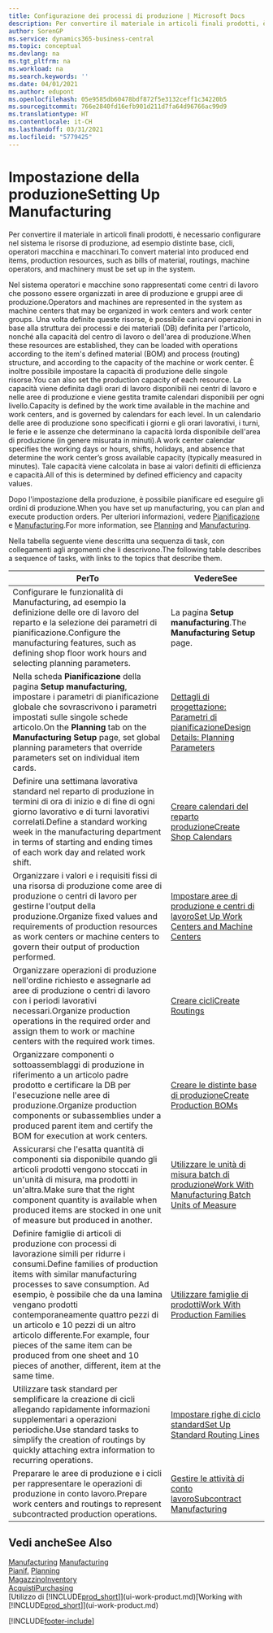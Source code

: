 ```yaml
---
title: Configurazione dei processi di produzione | Microsoft Docs
description: Per convertire il materiale in articoli finali prodotti, è necessario configurare nel sistema le risorse di produzione, ad esempio distinte base, cicli, operatori macchina e macchinari.
author: SorenGP
ms.service: dynamics365-business-central
ms.topic: conceptual
ms.devlang: na
ms.tgt_pltfrm: na
ms.workload: na
ms.search.keywords: ''
ms.date: 04/01/2021
ms.author: edupont
ms.openlocfilehash: 05e9585db60478bdf872f5e3132ceff1c34220b5
ms.sourcegitcommit: 766e2840fd16efb901d211d7fa64d96766ac99d9
ms.translationtype: HT
ms.contentlocale: it-CH
ms.lasthandoff: 03/31/2021
ms.locfileid: "5779425"
---
```

# <a name="setting-up-manufacturing"></a><span data-ttu-id="32293-103">Impostazione della produzione</span><span class="sxs-lookup"><span data-stu-id="32293-103">Setting Up Manufacturing</span></span>
<span data-ttu-id="32293-104">Per convertire il materiale in articoli finali prodotti, è necessario configurare nel sistema le risorse di produzione, ad esempio distinte base, cicli, operatori macchina e macchinari.</span><span class="sxs-lookup"><span data-stu-id="32293-104">To convert material into produced end items, production resources, such as bills of material, routings, machine operators, and machinery must be set up in the system.</span></span>

<span data-ttu-id="32293-105">Nel sistema operatori e macchine sono rappresentati come centri di lavoro che possono essere organizzati in aree di produzione e gruppi aree di produzione.</span><span class="sxs-lookup"><span data-stu-id="32293-105">Operators and machines are represented in the system as machine centers that may be organized in work centers and work center groups.</span></span> <span data-ttu-id="32293-106">Una volta definite queste risorse, è possibile caricarvi operazioni in base alla struttura dei processi e dei materiali (DB) definita per l'articolo, nonché alla capacità del centro di lavoro o dell'area di produzione.</span><span class="sxs-lookup"><span data-stu-id="32293-106">When these resources are established, they can be loaded with operations according to the item's defined material (BOM) and process (routing) structure, and according to the capacity of the machine or work center.</span></span> <span data-ttu-id="32293-107">È inoltre possibile impostare la capacità di produzione delle singole risorse.</span><span class="sxs-lookup"><span data-stu-id="32293-107">You can also set the production capacity of each resource.</span></span> <span data-ttu-id="32293-108">La capacità viene definita dagli orari di lavoro disponibili nei centri di lavoro e nelle aree di produzione e viene gestita tramite calendari disponibili per ogni livello.</span><span class="sxs-lookup"><span data-stu-id="32293-108">Capacity is defined by the work time available in the machine and work centers, and is governed by calendars for each level.</span></span> <span data-ttu-id="32293-109">In un calendario delle aree di produzione sono specificati i giorni e gli orari lavorativi, i turni, le ferie e le assenze che determinano la capacità lorda disponibile dell'area di produzione (in genere misurata in minuti).</span><span class="sxs-lookup"><span data-stu-id="32293-109">A work center calendar specifies the working days or hours, shifts, holidays, and absence that determine the work center’s gross available capacity (typically measured in minutes).</span></span> <span data-ttu-id="32293-110">Tale capacità viene calcolata in base ai valori definiti di efficienza e capacità.</span><span class="sxs-lookup"><span data-stu-id="32293-110">All of this is determined by defined efficiency and capacity values.</span></span>  

<span data-ttu-id="32293-111">Dopo l'impostazione della produzione, è possibile pianificare ed eseguire gli ordini di produzione.</span><span class="sxs-lookup"><span data-stu-id="32293-111">When you have set up manufacturing, you can plan and execute production orders.</span></span> <span data-ttu-id="32293-112">Per ulteriori informazioni, vedere [Pianificazione](production-planning.md) e [Manufacturing](production-manage-manufacturing.md).</span><span class="sxs-lookup"><span data-stu-id="32293-112">For more information, see [Planning](production-planning.md) and [Manufacturing](production-manage-manufacturing.md).</span></span>  



 <span data-ttu-id="32293-113">Nella tabella seguente viene descritta una sequenza di task, con collegamenti agli argomenti che li descrivono.</span><span class="sxs-lookup"><span data-stu-id="32293-113">The following table describes a sequence of tasks, with links to the topics that describe them.</span></span>   

|<span data-ttu-id="32293-114">**Per**</span><span class="sxs-lookup"><span data-stu-id="32293-114">**To**</span></span>|<span data-ttu-id="32293-115">**Vedere**</span><span class="sxs-lookup"><span data-stu-id="32293-115">**See**</span></span>|  
|------------|-------------|  
|<span data-ttu-id="32293-116">Configurare le funzionalità di Manufacturing, ad esempio la definizione delle ore di lavoro del reparto e la selezione dei parametri di pianificazione.</span><span class="sxs-lookup"><span data-stu-id="32293-116">Configure the manufacturing features, such as defining shop floor work hours and selecting planning parameters.</span></span>|<span data-ttu-id="32293-117">La pagina **Setup manufacturing**.</span><span class="sxs-lookup"><span data-stu-id="32293-117">The **Manufacturing Setup** page.</span></span>|
|<span data-ttu-id="32293-118">Nella scheda **Pianificazione** della pagina **Setup manufacturing**, impostare i parametri di pianificazione globale che sovrascrivono i parametri impostati sulle singole schede articolo.</span><span class="sxs-lookup"><span data-stu-id="32293-118">On the **Planning** tab on the **Manufacturing Setup** page, set global planning parameters that override parameters set on individual item cards.</span></span>|[<span data-ttu-id="32293-119">Dettagli di progettazione: Parametri di pianificazione</span><span class="sxs-lookup"><span data-stu-id="32293-119">Design Details: Planning Parameters</span></span>](design-details-planning-parameters.md)|
|<span data-ttu-id="32293-120">Definire una settimana lavorativa standard nel reparto di produzione in termini di ora di inizio e di fine di ogni giorno lavorativo e di turni lavorativi correlati.</span><span class="sxs-lookup"><span data-stu-id="32293-120">Define a standard working week in the manufacturing department in terms of starting and ending times of each work day and related work shift.</span></span>|[<span data-ttu-id="32293-121">Creare calendari del reparto produzione</span><span class="sxs-lookup"><span data-stu-id="32293-121">Create Shop Calendars</span></span>](production-how-to-create-work-center-calendars.md)|  
|<span data-ttu-id="32293-122">Organizzare i valori e i requisiti fissi di una risorsa di produzione come aree di produzione o centri di lavoro per gestirne l'output della produzione.</span><span class="sxs-lookup"><span data-stu-id="32293-122">Organize fixed values and requirements of production resources as work centers or machine centers to govern their output of production performed.</span></span>|[<span data-ttu-id="32293-123">Impostare aree di produzione e centri di lavoro</span><span class="sxs-lookup"><span data-stu-id="32293-123">Set Up Work Centers and Machine Centers</span></span>](production-how-to-set-up-work-and-machine-centers.md)|
|<span data-ttu-id="32293-124">Organizzare operazioni di produzione nell'ordine richiesto e assegnarle ad aree di produzione o centri di lavoro con i periodi lavorativi necessari.</span><span class="sxs-lookup"><span data-stu-id="32293-124">Organize production operations in the required order and assign them to work or machine centers with the required work times.</span></span>|[<span data-ttu-id="32293-125">Creare cicli</span><span class="sxs-lookup"><span data-stu-id="32293-125">Create Routings</span></span>](production-how-to-create-routings.md)|
|<span data-ttu-id="32293-126">Organizzare componenti o sottoassemblaggi di produzione in riferimento a un articolo padre prodotto e certificare la DB per l'esecuzione nelle aree di produzione.</span><span class="sxs-lookup"><span data-stu-id="32293-126">Organize production components or subassemblies under a produced parent item and certify the BOM for execution at work centers.</span></span>|[<span data-ttu-id="32293-127">Creare le distinte base di produzione</span><span class="sxs-lookup"><span data-stu-id="32293-127">Create Production BOMs</span></span>](production-how-to-create-production-boms.md)|
|<span data-ttu-id="32293-128">Assicurarsi che l'esatta quantità di componenti sia disponibile quando gli articoli prodotti vengono stoccati in un'unità di misura, ma prodotti in un'altra.</span><span class="sxs-lookup"><span data-stu-id="32293-128">Make sure that the right component quantity is available when produced items are stocked in one unit of measure but produced in another.</span></span>|[<span data-ttu-id="32293-129">Utilizzare le unità di misura batch di produzione</span><span class="sxs-lookup"><span data-stu-id="32293-129">Work With Manufacturing Batch Units of Measure</span></span>](production-how-to-use-the-manufacturing-batch-unit-of-measure.md)|  
|<span data-ttu-id="32293-130">Definire famiglie di articoli di produzione con processi di lavorazione simili per ridurre i consumi.</span><span class="sxs-lookup"><span data-stu-id="32293-130">Define families of production items with similar manufacturing processes to save consumption.</span></span> <span data-ttu-id="32293-131">Ad esempio, è possibile che da una lamina vengano prodotti contemporaneamente quattro pezzi di un articolo e 10 pezzi di un altro articolo differente.</span><span class="sxs-lookup"><span data-stu-id="32293-131">For example, four pieces of the same item can be produced from one sheet and 10 pieces of another, different, item at the same time.</span></span>|[<span data-ttu-id="32293-132">Utilizzare famiglie di prodotti</span><span class="sxs-lookup"><span data-stu-id="32293-132">Work With Production Families</span></span>](production-how-work-family.md)|
|<span data-ttu-id="32293-133">Utilizzare task standard per semplificare la creazione di cicli allegando rapidamente informazioni supplementari a operazioni periodiche.</span><span class="sxs-lookup"><span data-stu-id="32293-133">Use standard tasks to simplify the creation of routings by quickly attaching extra information to recurring operations.</span></span>|[<span data-ttu-id="32293-134">Impostare righe di ciclo standard</span><span class="sxs-lookup"><span data-stu-id="32293-134">Set Up Standard Routing Lines</span></span>](production-how-set-up-standard-routing-lines.md)|  
|<span data-ttu-id="32293-135">Preparare le aree di produzione e i cicli per rappresentare le operazioni di produzione in conto lavoro.</span><span class="sxs-lookup"><span data-stu-id="32293-135">Prepare work centers and routings to represent subcontracted production operations.</span></span>|[<span data-ttu-id="32293-136">Gestire le attività di conto lavoro</span><span class="sxs-lookup"><span data-stu-id="32293-136">Subcontract Manufacturing</span></span>](production-how-to-subcontract-manufacturing.md)|  

## <a name="see-also"></a><span data-ttu-id="32293-137">Vedi anche</span><span class="sxs-lookup"><span data-stu-id="32293-137">See Also</span></span>
<span data-ttu-id="32293-138">[Manufacturing](production-manage-manufacturing.md)  </span><span class="sxs-lookup"><span data-stu-id="32293-138">[Manufacturing](production-manage-manufacturing.md)  </span></span>  
<span data-ttu-id="32293-139">[Pianif.](production-planning.md) </span><span class="sxs-lookup"><span data-stu-id="32293-139">[Planning](production-planning.md) </span></span>  
[<span data-ttu-id="32293-140">Magazzino</span><span class="sxs-lookup"><span data-stu-id="32293-140">Inventory</span></span>](inventory-manage-inventory.md)  
[<span data-ttu-id="32293-141">Acquisti</span><span class="sxs-lookup"><span data-stu-id="32293-141">Purchasing</span></span>](purchasing-manage-purchasing.md)  
<span data-ttu-id="32293-142">[Utilizzo di [!INCLUDE[prod_short](includes/prod_short.md)]](ui-work-product.md)</span><span class="sxs-lookup"><span data-stu-id="32293-142">[Working with [!INCLUDE[prod_short](includes/prod_short.md)]](ui-work-product.md)</span></span>


[!INCLUDE[footer-include](includes/footer-banner.md)]